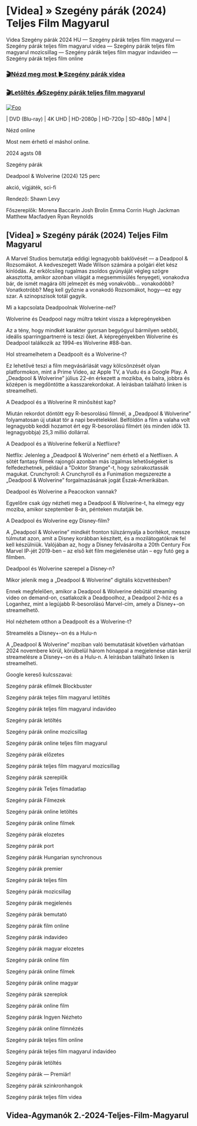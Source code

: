<h1 tabindex="-1" class="heading-element" dir="auto">[Videa] » Szegény párák (2024) Teljes Film Magyarul </h1>

Videa Szegény párák 2024 HU — Szegény párák teljes film magyarul — Szegény párák teljes film magyarul videa — Szegény párák teljes film magyarul mozicsillag — Szegény párák teljes film magyar indavideo — Szegény párák teljes film online

<h3><a href="https://dmov.fun/hu/movie/792307/poor-things-gityub" rel="nofollow">🎬Nézd meg most ►Szegény párák videa</a></h3>

<h3><a href="https://dmov.fun/hu/movie/792307/poor-things-gityub" rel="nofollow">🎬Letöltés 📥Szegény párák teljes film magyarul</a></h3>

<a href="https://dmov.fun/hu/movie/792307/poor-things-gityub" rel="nofollow"><img src="https://camo.githubusercontent.com/917e6ed5c302499242165dcc02bdbce85c075fd21b35918eb9c0b771855261b8/68747470733a2f2f7374617469632e7769787374617469632e636f6d2f6d656469612f6232343966395f61646163386637306662336634356238383639313639366337376465313866337e6d76322e676966" alt="Foo" style="max-width: 100%;"></a>


| DVD (Blu-ray) | 4K UHD | HD-2080p | HD-720p | SD-480p | MP4 |

Nézd online

Most nem érhető el máshol online.

2024 agsts 08

Szegény párák

Deadpool & Wolverine (2024) 125 perc

akció, vígjáték, sci-fi

Rendező: Shawn Levy

Főszereplők: Morena Baccarin Josh Brolin Emma Corrin Hugh Jackman Matthew Macfadyen Ryan Reynolds

## [Videa] » Szegény párák (2024) Teljes Film Magyarul

A Marvel Studios bemutatja eddigi legnagyobb baklövését — a Deadpool & Rozsomákot. A kedveszegett Wade Wilson számára a polgári élet kész kínlódás. Az erkölcsileg rugalmas zsoldos gyúnyáját végleg szögre akasztotta, amikor azonban világát a megsemmisülés fenyegeti, vonakodva bár, de ismét magára ölti jelmezét és még vonakvóbb... vonakodóbb? Vonatkotróbb? Meg kell győznie a vonakodó Rozsomákot, hogy—ez egy szar. A szinopszisok totál gagyik.

Mi a kapcsolata Deadpoolnak Wolverine-nel?

Wolverine és Deadpool nagy múltra tekint vissza a képregényekben

Az a tény, hogy mindkét karakter gyorsan begyógyul bármilyen sebből, ideális sparringpartnerré is teszi őket. A képregényekben Wolverine és Deadpool találkozik az 1994-es Wolverine #88-ban.

Hol streamelhetem a Deadpoolt és a Wolverine-t?

Ez lehetővé teszi a film megvásárlását vagy kölcsönzését olyan platformokon, mint a Prime Video, az Apple TV, a Vudu és a Google Play. A „Deadpool & Wolverine” július 22-én érkezett a mozikba, és balra, jobbra és középen is megdöntötte a kasszarekordokat. A leírásban található linken is streamelheti.

A Deadpool és a Wolverine R minősítést kap?

Miután rekordot döntött egy R-besorolású filmnél, a „Deadpool & Wolverine” folyamatosan új utakat tör a napi bevételekkel. Belföldön a film a valaha volt legnagyobb keddi hozamot ért egy R-besorolású filmért (és minden idők 13. legnagyobbja) 25,3 millió dollárral.

A Deadpool és a Wolverine felkerül a Netflixre?

Netflix: Jelenleg a „Deadpool & Wolverine” nem érhető el a Netflixen. A sötét fantasy filmek rajongói azonban más izgalmas lehetőségeket is felfedezhetnek, például a "Doktor Strange"-t, hogy szórakoztassák magukat. Crunchyroll: A Crunchyroll és a Funimation megszerezte a „Deadpool & Wolverine” forgalmazásának jogát Észak-Amerikában.

Deadpool és Wolverine a Peacockon vannak?

Egyelőre csak úgy nézheti meg a Deadpool & Wolverine-t, ha elmegy egy moziba, amikor szeptember 8-án, pénteken mutatják be.

A Deadpool és Wolverine egy Disney-film?

A „Deadpool & Wolverine” mindkét fronton túlszárnyalja a borítékot, messze túlmutat azon, amit a Disney korábban készített, és a mozilátogatóknak fel kell készülniük. Valójában az, hogy a Disney felvásárolta a 20th Century Fox Marvel IP-jét 2019-ben – az első két film megjelenése után – egy futó geg a filmben.

Deadpool és Wolverine szerepel a Disney-n?

Mikor jelenik meg a „Deadpool & Wolverine” digitális közvetítésben?

Ennek megfelelően, amikor a Deadpool & Wolverine debütál streaming video on demand-on, csatlakozik a Deadpoolhoz, a Deadpool 2-höz és a Loganhez, mint a legújabb R-besorolású Marvel-cím, amely a Disney+-on streamelhető.

Hol nézhetem otthon a Deadpoolt és a Wolverine-t?

Streamelés a Disney+-on és a Hulu-n

A „Deadpool & Wolverine” moziban való bemutatását követően várhatóan 2024 novembere körül, körülbelül három hónappal a megjelenése után kerül streamelésre a Disney+-on és a Hulu-n. A leírásban található linken is streamelheti.

Google kereső kulcsszavai:

Szegény párák efilmek Blockbuster

Szegény párák teljes film magyarul letöltés

Szegény párák teljes film magyarul indavideo

Szegény párák letöltés

Szegény párák online mozicsillag

Szegény párák online teljes film magyarul

Szegény párák előzetes

Szegény párák teljes film magyarul mozicsillag

Szegény párák szereplők

Szegény párák Teljes filmadatlap

Szegény párák Filmezek

Szegény párák online letöltés

Szegény párák online filmek

Szegény párák elozetes

Szegény párák port

Szegény párák Hungarian synchronous

Szegény párák premier

Szegény párák teljes film

Szegény párák mozicsillag

Szegény párák megjelenés

Szegény párák bemutató

Szegény párák film online

Szegény párák indavideo

Szegény párák magyar elozetes

Szegény párák online film

Szegény párák online filmek

Szegény párák online magyar

Szegény párák szereplok

Szegény párák online film

Szegény párák Ingyen Nézheto

Szegény párák online filmnézés

Szegény párák teljes film online

Szegény párák teljes film magyarul indavideo

Szegény párák letöltés

Szegény párák — Premiär!

Szegény párák szinkronhangok

Szegény párák teljes film videa

## Videa-Agymanók 2.-2024-Teljes-Film-Magyarul
